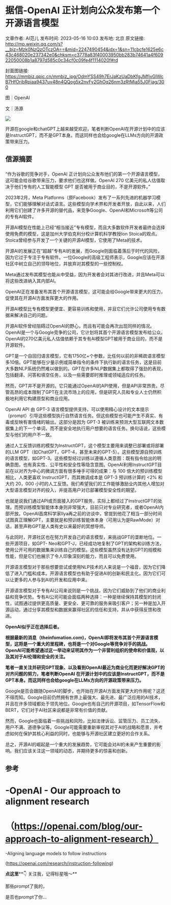 # 据信-OpenAI 正计划向公众发布第一个开源语言模型

文章作者: AI范儿
发布时间: 2023-05-16 10:03
发布地: 北京
原文链接: http://mp.weixin.qq.com/s?__biz=Mzk0NzQzOTczOA==&mid=2247490454&idx=1&sn=11cbcfe1625e6c43c468020e237342e0&chksm=c3778a83f40003950bb283b74641a4f60922050008b1a8797d585c0c34cf0c09fe4f1114020f#rd

封面图链接: https://mmbiz.qpic.cn/mmbiz_jpg/OdmYSS49h7ErJaKzUaDbKfgJMfjvGIWcB7HfOribRpiaa9437uv48n4QQog5x2nvFy2GhOq26nm3zRtMia55J0Fiag/300

图｜OpenAI

文｜汤源

![](https://mmbiz.qpic.cn/mmbiz_png/OdmYSS49h7ErJaKzUaDbKfgJMfjvGIWcB0FVxYjMR2wYdlcxcI5DhCmGm0xe3ib13YOdYoG8mUd0C7FWy96YlLw/640?wx_fmt=png)

开源在google和chatGPT上越来越受欢迎，笔者判断OpenAI在开源计划中的应该是InstructGPT，而不是GPT本身。而这同样也会给google在LLMs方向的开源政策带来压力。

## 信源摘要  

###

“作为谷歌的竞争对手，OpenAI 正计划向公众发布他们的第一个开源语言模型，这可能会给谷歌带来压力，要求他们也这样做。OpenAI 270
亿美元的私人估值取决于他们专有的人工智能模型 GPT 是否被用于商业目的，不是开源软件。”

2023年2月，Meta
Platforms（原Facebook）发布了一系列先进的机器学习模型，它们能够理解对话式语言。这些模型向学术界和开发者开放，自此以来，人们利用它们创建了许多开源的替代品，来竞争Google、OpenAI和Microsoft等公司的专有AI软件。

开源AI模型在性能上已经“相当接近”专有模型，而且大多数软件开发者最终会选择使用免费的模型，这是加州大学伯克利分校计算机科学教授Ion
Stoica的观点。Stoica曾经参与开发了一个关键的开源AI模型，它使用了Meta的技术。

开源AI的发展正在“超越”专有AI的发展，而Google则面临着落后于时代的风险，因为它过于专注于专有软件。一位Google的高级工程师表示，Google应该在开源社区中树立自己的领导地位，并放弃对其模型的一些控制权。

Meta通过发布其模型也能从中受益，因为开发者会对其进行改进，并且Meta可以将这些改进纳入其内部AI。

OpenAI正在准备发布其首个开源语言模型，这可能会给Google带来更大的压力，促使其在开源AI方面发挥更大的作用。

开源AI模型比专有模型更便宜、更容易训练和使用，并且它们允许公司使用专有数据来解决自己的问题。

开源AI软件曾经阻碍过OpenAI的野心，而且有可能会再次出现同样的情况。OpenAI是一个与Google竞争的公司，它计划将其首个开源语言模型发布给公众。OpenAI的270亿美元私人估值依赖于其专有AI模型GPT被用于商业目的，而不是开源软件。

GPT是一个自回归语言模型，它有1750亿+个参数，比任何以前的非稀疏语言模型多10倍。GPT能够在少量示例或简单指令的条件下执行新的语言任务，这是目前大多数NLP系统仍然难以做到的。GPT在许多NLP数据集上都取得了强劲的表现，包括翻译、问答和填空任务，以及一些需要即时推理或领域适应的任务。

然而，GPT并不是开源的。它只能通过OpenAI的API使用，但是API非常昂贵。尽管高昂的成本限制了GPT在主流市场上的应用，但是研究人员和专业人士仍然积极地利用它构建原型和商业应用。

OpenAI API 由 GPT-3
语言模型提供支持，可以使用精心设计的文本提示（prompt）引导这些模型执行自然语言任务。但这些模型也可能产生不真实、有毒或反映有害情绪的输出。这部分是因为
GPT-3 被训练来预测大型互联网文本数据集上的下一个单词，而不是安全地执行用户想要的语言任务。换句话说，这些模型与他们的用户不一致。

通过人工反馈训练的模型为InstructGPT，这个模型主要用来调整已部署或将部署的LLM
GPT（如ChatGPT，GPT-4，甚至未来的GPT-5）。这些模型源自预训练的语言模型，如GPT-3。这些模型经过训练以遵循人类意图：既有指令给出的明确意图，也有真实性、公平性和安全性等隐含意图。OpenAI利用InstructGPT目前在以对齐为中心的微调方面有很多唾手可得的成果：与
100 倍大的预训练模型相比，人类更喜欢 InstructGPT，而其微调成本是 GPT-3 预训练计算的 <2% 和大约 20，000
小时的人工反馈。我们希望我们的工作能够激励业内其他人增加对大型语言模型对齐的投入，并提高用户对已部署模型安全性的期望。

也就是说我们通过API或页面接入的GPT服务，实际上都经过了InstructGPT的处理。而预训练模型智能体本身则非常强大，目前只对专业研究者，或者OpenAI内部开放。OpenAI首席科学家Ilya再之前的访谈中，曾提到他花了相当一部分时间试图真正理解GPT，主要就是和预训练智能体本身（可用认为是RawMode）对话，甚至声称GPT是人类有史以来最好的冥想导师。

与此同时，开源社区也在努力开发自己的语言模型，来挑战GPT的垄断地位。一些开源项目，如GPT-
Neo和GPT-J，已经成功地复制了GPT的架构和训练方法，使用公开可用的数据集来训练自己的模型。这些模型虽然没有达到GPT的规模和性能，但是它们也展示了令人印象深刻的能力，而且可以免费使用。

开源语言模型对于那些想要尝试或使用NLP技术的人来说是一个福音，因为它们降低了进入门槛和成本。开源语言模型也有助于促进AI的创新和民主化，因为它们可以让更多的人参与到AI的开发和应用中来。

开源语言模型对于专有AI公司来说则是一个挑战，因为它们威胁到了他们的商业利益和竞争优势。专有AI公司可能会面临两种选择：一种是继续保持其模型的封闭性，试图通过提供更高质量、更安全、更可靠的服务来吸引客户；另一种是加入开源运动，通过分享其模型和数据来赢得社区的信任和支持，并从中获得反馈和改进。

**OpenAI似乎正在选择后者。**

**根据最新的消息（theinfomation.com)，OpenAI即将发布其首个开源语言模型，这将是一个重大的里程碑，也将是一个对Google等竞争对手的挑战。OpenAI可能希望通过这一举动来证明其作为一个非营利组织的使命和价值观，以及其对于AI伦理和安全的关注。**

**笔者一直关注并研究GPT现象、以及看到OpenAI最近为商业化而更好解决GPT的对齐问题的努力，笔者判断OpenAI
在开源计划中的应该是InstructGPT，而不是GPT本身。而这同样也会给google在LLMs方向的开源政策带来压力。**

Google是否会跟随OpenAI的脚步，也开始在开源AI方面发挥更大的作用呢？这还不得而知。Google目前仍然拥有世界上最强大、最先进、最广泛应用的AI技术，并且在许多领域都处于领先地位。Google也有自己的开源项目，如TensorFlow和BERT，它们对于AI社区来说都是非常有价值的贡献。

然而，Google也面临着一些挑战和风险，比如法律诉讼、监管压力、员工流失、用户不满、道德争议等。Google可能需要重新审视其对于AI的战略和愿景，并考虑如何在保护其核心利益的同时，也能够与开源社区建立更好的合作关系。

总之，开源AI的崛起是一个重大的发展趋势，它可能会对AI的未来产生重要的影响。我们应该关注这一领域的动态，并期待更多的惊喜和创新。

## 参考

# -OpenAI - Our approach to alignment research

# （https://openai.com/blog/our-approach-to-alignment-research）

-Aligning language models to follow instructions

(https://openai.com/research/instruction-following)

  

**点这里****👇 关注我，记得标星哦～**

  

那些prompt了我的，

是否也prompt了你...

